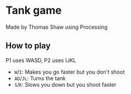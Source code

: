 # Tank game

Made by Thomas Shaw using Processing

## How to play

P1 uses WASD, P2 uses IJKL

* `W`/`I`: Makes you go faster but you don't shoot
* `AD`/`JL`: Turns the tank
* `S`/`K`: Slows you down but you shoot faster
